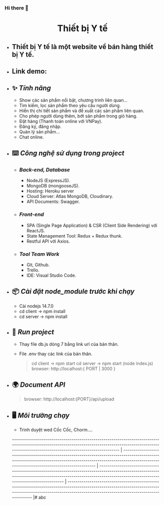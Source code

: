 ### Hi there 👋

<!--
**xuanthang377/Xuanthang377** is a ✨ _special_ ✨ repository because its `README.md` (this file) appears on your GitHub profile.

Here are some ideas to get you started:

- 🔭 I’m currently working on ...
- 🌱 I’m currently learning ...
- 👯 I’m looking to collaborate on ...
- 🤔 I’m looking for help with ...
- 💬 Ask me about ...
- 📫 How to reach me: ...
- 😄 Pronouns: ...
- ⚡ Fun fact: ...
-->

<h1 align="center"><b>Thiết bị Y tế</b></h1>

- ## Thiết bị Y tế là một website về bán hàng thiết bị Y tế.
- ## Link demo:

- ## ✨ _Tính năng_

  - Show các sản phẩm nổi bật, chương trình liên quan...
  - Tìm kiếm, lọc sản phẩm theo yêu cầu người dùng.
  - Hiển thị chi tiết sản phẩm và đề xuất các sản phẩm liên quan.
  - Cho phép người dùng thêm, bớt sản phẩm trong giỏ hàng.
  - Đặt hàng (Thanh toán online với VNPay).
  - Đăng ký, đăng nhập.
  - Quản lý sản phẩm...
  - Chat online.

- ## ⌨️ _Công nghệ sử dụng trong project_

  - ### _Back-end, Database_
    - NodeJS (ExpressJS).
    - MongoDB (mongooseJS).
    - Hosting: Heroku server
    - Cloud Server: Atlas MongoDB, Cloudinary.
    - API Documents: Swagger.
  - ### _Front-end_
    - SPA (Single Page Application) & CSR (Client Side Rendering) với ReactJS.
    - State Management Tool: Redux + Redux thunk.
    - Restful API với Axios.
  - ### _Tool Team Work_
    - Git, Github.
    - Trello.
    - IDE: Visual Studio Code.

- ## 📦 _Cài đặt node_module trước khi chạy_

  - Cài nodejs 14.7.0
  - cd client -> npm install
  - cd server -> npm install

- ## 🔨 _Run project_

  - Thay file db.js dòng 7 bằng link url của bản thân.
  - File .env thay các link của bản thân.

    > cd client -> npm start
    > cd server -> npm start (node index.js)
    > browser: http://localhost:{ PORT | 3000 }

- ## 🌍 _Document API_
  > browser: http://localhost:{PORT}/api/upload
- ## 🖥 _Môi trường chạy_

  - Trình duyệt wed Cốc Cốc, Chorm....

  ---------------------------------------------------------------------------------------------------------------------------------------------------------------------------------------------------------- | ---------------------------------------------------------------------------------------------------------------------------------------------------------------------------------------------------------------- | ------------------------------------------------------------------------------------------------------------------------------------------------------------------------------------------------------------ | ------------------------------------------------------------------------------------------------------------------------------------------------------------------------------------------------------------ |# abc

